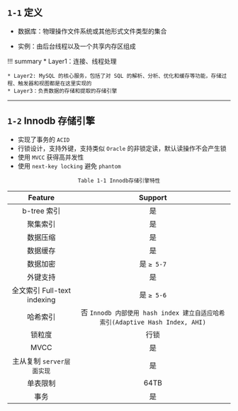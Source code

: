 ## `1-1` 定义

- 数据库：物理操作文件系统或其他形式文件类型的集合

- 实例：由后台线程以及一个共享内存区组成

!!! summary
    * Layer1：连接、线程处理

    * Layer2: MySQL 的核心服务，包括了对 SQL 的解析、分析、优化和缓存等功能，存储过程、触发器和视图都是在这里实现的
    * Layer3：负责数据的存储和提取的存储引擎
___

## `1-2` Innodb 存储引擎

- 实现了事务的 `ACID`
- 行锁设计，支持外键，支持类似 `Oracle` 的非锁定读，默认读操作不会产生锁
- 使用 `MVCC` 获得高并发性
- 使用 `next-key locking` 避免 `phantom`

<center><code>Table 1-1 Innodb存储引擎特性</code></center>

<center>

|  Feature  |    Support    |
|:---------:|:-------------:|
| b-tree 索引 |  是 |
| 聚集索引|    是   |
| 数据压缩 | 是 |
| 数据缓存 | 是 |
| 数据加密 | 是 `≥ 5-7` |
| 外键支持 | 是 |
| 全文索引 Full-text indexing | 是  `≥ 5-6`  |
| 哈希索引 | 否 `Innodb 内部使用 hash index 建立自适应哈希索引(Adaptive Hash Index, AHI)` |
| 锁粒度   | 行锁 |
| MVCC   | 是 |
| 主从复制 `server层面实现`   | 是 |
| 单表限制 | 64TB |
| 事务 | 是 |
</center>
